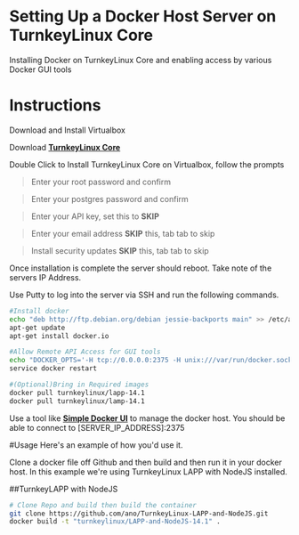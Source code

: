 # Setting Up a Docker Host Server on TurnkeyLinux Core
Installing Docker on TurnkeyLinux Core and enabling access by various Docker GUI tools

# Instructions
Download and Install Virtualbox

Download [**TurnkeyLinux Core**](https://www.turnkeylinux.org/download?file=turnkey-core-14.1-jessie-amd64.ova)

Double Click to Install TurnkeyLinux Core on Virtualbox, follow the prompts

> Enter your root password and confirm

> Enter your postgres password and confirm

> Enter your API key, set this to **SKIP**

> Enter your email address **SKIP** this, tab tab to skip

> Install security updates **SKIP** this, tab tab to skip

Once installation is complete the server should reboot. Take note of the servers IP Address.

Use Putty to log into the server via SSH and run the following commands.  

```bash
#Install docker
echo "deb http://ftp.debian.org/debian jessie-backports main" >> /etc/apt/sources.list.d/sources.list
apt-get update
apt-get install docker.io

#Allow Remote API Access for GUI tools
echo "DOCKER_OPTS='-H tcp://0.0.0.0:2375 -H unix:///var/run/docker.sock'" >> /etc/default/docker
service docker restart

#(Optional)Bring in Required images
docker pull turnkeylinux/lapp-14.1
docker pull turnkeylinux/lamp-14.1
```
Use a tool like [**Simple Docker UI**](https://chrome.google.com/webstore/detail/simple-docker-ui/jfaelnolkgonnjdlkfokjadedkacbnib?hl=en) to manage the docker host. You should be able to connect to [SERVER_IP_ADDRESS]:2375

#Usage
Here's an example of how you'd use it. 

Clone a docker file off Github and then build and then run it in your docker host. In this example we're using TurnkeyLinux LAPP with NodeJS installed.

##TurnkeyLAPP with NodeJS
```bash
# Clone Repo and build then build the container
git clone https://github.com/ano/TurnkeyLinux-LAPP-and-NodeJS.git
docker build -t "turnkeylinux/LAPP-and-NodeJS-14.1" .
```

